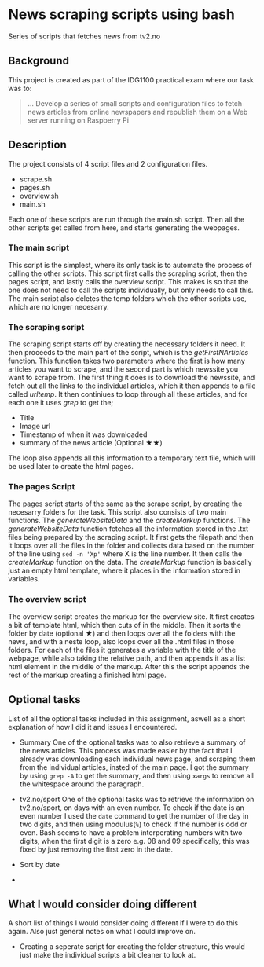 # News scraping scripts using bash

Series of scripts that fetches news from tv2.no



## Background

This project is created as part of the IDG1100 practical exam where our task was to: 
> ... Develop a series of small scripts and configuration files to fetch news articles from online newspapers and republish them on a Web server running on Raspberry Pi



## Description

The project consists of 4 script files and 2 configuration files.

* scrape.sh
* pages.sh
* overview.sh
* main.sh

Each one of these scripts are run through the main.sh script. Then all the other scripts get called from here, and starts generating the webpages.

### The main script

This script is the simplest, where its only task is to automate the process of calling the other scripts. This script first calls the scraping script, then the pages script, and lastly calls the overview script. This makes is so that the one does not need to call the scripts individually, but only needs to call this. The main script also deletes the temp folders which the other scripts use, which are no longer necesarry. 


### The scraping script

The scraping script starts off by creating the necessary folders it need. It then proceeds to the main part of the script, which is the *getFirstNArticles* function. This function takes two parameters where the first is how many articles you want to scrape, and the second part is which newssite you want to scrape from. The first thing it does is to download the newssite, and fetch out all the links to the individual articles, which it then appends to a file called *urltemp*. It then continiues to loop through all these articles, and for each one it uses *grep* to get the;

* Title
* Image url
* Timestamp of when it was downloaded
* summary of the news article (Optional ★★)

The loop also appends all this information to a temporary text file, which will be used later to create the html pages.

### The pages Script

The pages script starts of the same as the scrape script, by creating the necesarry folders for the task. This script also consists of two main functions. The *generateWebsiteData* and the *createMarkup* functions. The *generateWebsiteData* function fetches all the information stored in the .txt files being prepared by the scraping script. It first gets the filepath and then it loops over all the files in the folder and collects data based on the number of the line using `sed -n 'Xp'` where X is the line number. It then calls the *createMarkup* function on the data. The *createMarkup* function is basically just an empty html template, where it places in the information stored in variables.

### The overview script

The overview script creates the markup for the overview site. It first creates a bit of template html, which then cuts of in the middle. Then it sorts the folder by date (optional ★) and then loops over all the folders with the news, and with a neste loop, also loops over all the .html files in those folders. For each of the files it generates a variable with the title of the webpage, while also taking the relative path, and then appends it as a list html element in the middle of the markup. After this the script appends the rest of the markup creating a finished html page. 



## Optional tasks

List of all the optional tasks included in this assignment, aswell as a short explanation of how I did it and issues I encountered.

* Summary
One of the optional tasks was to also retrieve a summary of the news articles. This process was made easier by the fact that I already was downloading each individual news page, and scraping them from the individual articles, insted of the main page. I got the summary by using `grep -A` to get the summary, and then using `xargs` to remove all the whitespace around the paragraph.

* tv2.no/sport
One of the optional tasks was to retrieve the information on tv2.no/sport, on days with an even number. To check if the date is an even number I used the `date` command to get the number of the day in two digits, and then using modulus(`%`) to check if the number is odd or even. Bash seems to have a problem interperating numbers with two digits, when the first digit is a zero e.g. 08 and 09 specifically, this was fixed by just removing the first zero in the date.

* Sort by date
* 




## What I would consider doing different

A short list of things I would consider doing different if I were to do this again. Also just general notes on what I could improve on.

* Creating a seperate script for creating the folder structure, this would just make the individual scripts a bit cleaner to look at.

